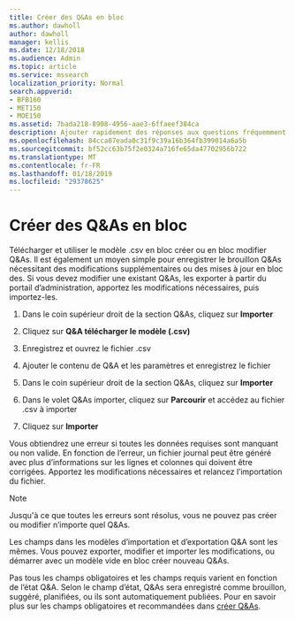 ```yaml
---
title: Créer des Q&As en bloc
ms.author: dawholl
author: dawholl
manager: kellis
ms.date: 12/18/2018
ms.audience: Admin
ms.topic: article
ms.service: mssearch
localization_priority: Normal
search.appverid:
- BFB160
- MET150
- MOE150
ms.assetid: 7bada218-8908-4956-aae3-6ffaeef384ca
description: Ajouter rapidement des réponses aux questions fréquemment posées avec les outils d’importation dans le portail d’administration de recherche Microsoft
ms.openlocfilehash: 84cca87eada0c31f9c39a16b364fb399014a6a5b
ms.sourcegitcommit: bf52cc63b75f2e0324a716fe65da47702956b722
ms.translationtype: MT
ms.contentlocale: fr-FR
ms.lasthandoff: 01/18/2019
ms.locfileid: "29378625"
---
```

# <a name="bulk-create-qas"></a>Créer des Q&As en bloc

Télécharger et utiliser le modèle .csv en bloc créer ou en bloc modifier Q&As. Il est également un moyen simple pour enregistrer le brouillon Q&As nécessitant des modifications supplémentaires ou des mises à jour en bloc des. Si vous devez modifier une existant Q&As, les exporter à partir du portail d’administration, apportez les modifications nécessaires, puis importez-les.
  
1. Dans le coin supérieur droit de la section Q&As, cliquez sur **Importer**
    
2. Cliquez sur **Q&A télécharger le modèle (.csv)**
    
3. Enregistrez et ouvrez le fichier .csv
    
4. Ajouter le contenu de Q&A et les paramètres et enregistrez le fichier
    
5. Dans le coin supérieur droit de la section Q&As, cliquez sur **Importer**
    
6. Dans le volet Q&As importer, cliquez sur **Parcourir** et accédez au fichier .csv à importer 
    
7. Cliquez sur **Importer**
    
Vous obtiendrez une erreur si toutes les données requises sont manquant ou non valide. En fonction de l’erreur, un fichier journal peut être généré avec plus d’informations sur les lignes et colonnes qui doivent être corrigées. Apportez les modifications nécessaires et relancez l’importation du fichier.
  
> [!NOTE]
> Jusqu'à ce que toutes les erreurs sont résolus, vous ne pouvez pas créer ou modifier n’importe quel Q&As. 
  
Les champs dans les modèles d’importation et d’exportation Q&A sont les mêmes. Vous pouvez exporter, modifier et importer les modifications, ou démarrer avec un modèle vide en bloc créer nouveau Q&As.
  
Pas tous les champs obligatoires et les champs requis varient en fonction de l’état Q&A. Selon le champ d’état, Q&As sera enregistré comme brouillon, suggéré, planifiées, ou ils sont automatiquement publiées. Pour en savoir plus sur les champs obligatoires et recommandées dans [créer Q&As](create-qas.md).

  

